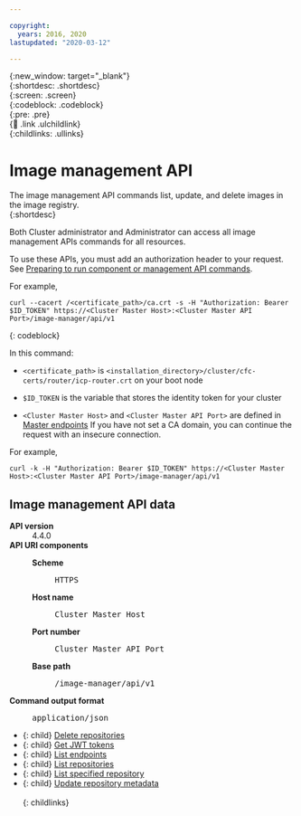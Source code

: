 ```yaml
---	

copyright:	
  years: 2016, 2020	
lastupdated: "2020-03-12"	

---	
```


{:new_window: target="_blank"}	
{:shortdesc: .shortdesc}	
{:screen: .screen}	
{:codeblock: .codeblock}	
{:pre: .pre}	
{:child: .link .ulchildlink}	
{:childlinks: .ullinks}	

# Image management API	

The image management API commands list, update, and delete images in the image registry.	
{:shortdesc}	

Both Cluster administrator and Administrator can access all image management APIs commands for all resources.	

To use these APIs, you must add an authorization header to your request. See [Preparing to run component or management API commands](../iam/3.4.0/apis/access_api.md).	

For example,	

```	
curl --cacert /<certificate_path>/ca.crt -s -H "Authorization: Bearer $ID_TOKEN" https://<Cluster Master Host>:<Cluster Master API Port>/image-manager/api/v1	
```	
{: codeblock}

In this command:	
* `<certificate_path>` is `<installation_directory>/cluster/cfc-certs/router/icp-router.crt` on your boot node	

* `$ID_TOKEN` is the variable that stores the identity token for your cluster	

* `<Cluster Master Host>` and `<Cluster Master API Port>` are defined in [Master endpoints](../installer/3.2.2/cluster_endpoints.md#master)	
If you have not set a CA domain, you can continue the request with an insecure connection.	

For example,	
```	
curl -k -H "Authorization: Bearer $ID_TOKEN" https://<Cluster Master Host>:<Cluster Master API Port>/image-manager/api/v1	
```	

## Image management API data	
<dl>	
<dt><b>API version</b></dt>	
<dd>4.4.0</dd>	
<dt><b>API URI components</b></dt>	
<dd>	
<dl>	
<dt><b>Scheme</b></dt>	
<dd><pre>HTTPS</pre></dd>	
<dt><b>Host name</b></dt>	
<dd><pre>Cluster Master Host</pre></dd>	
<dt><b>Port number</b></dt>	
<dd><pre>Cluster Master API Port</pre></dd>	
<dt><b>Base path</b></dt>	
<dd><pre>/image-manager/api/v1</pre></dd>	
</dl>	
</dd>	
<dt><b>Command output format</b></dt>	
<dd><pre>application/json</pre></dd>	
</dl>	

- {: child} [Delete repositories](../apis/cfc_api_files/delete_repo.md) <br />  	
- {: child} [Get JWT tokens](../apis/cfc_api_files/get_tokens.md) <br />  	
- {: child} [List endpoints](../apis/cfc_api_files/list_endpoints.md) <br />  	
- {: child} [List repositories](../apis/cfc_api_files/list_repo.md) <br />  	
- {: child} [List specified repository](../apis/cfc_api_files/list_spec_repo.md) <br />  	
- {: child} [Update repository metadata](../apis/cfc_api_files/update_meta.md) <br />  	
{: childlinks}